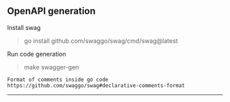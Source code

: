 ## OpenAPI generation
Install swag
> go install github.com/swaggo/swag/cmd/swag@latest

Run code generation
> make swagger-gen
```
Format of comments inside go code
https://github.com/swaggo/swag#declarative-comments-format
```
---
